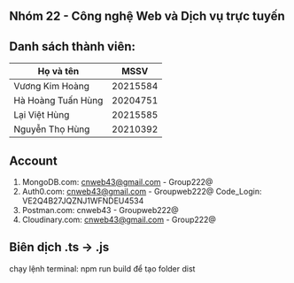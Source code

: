 ## Nhóm 22 - Công nghệ Web và Dịch vụ trực tuyến
## Danh sách thành viên:
| Họ và tên          | MSSV     |
| ------------------ | -------- |
| Vương Kim Hoàng    | 20215584 |
| Hà Hoàng Tuấn Hùng | 20204751 |
| Lại Việt Hùng      | 20215585 |
| Nguyễn Thọ Hùng    | 20210392 |

## Account 
1. MongoDB.com: cnweb43@gmail.com - Group222@
2. Auth0.com: cnweb43@gmail.com - Groupweb222@    Code_Login: VE2Q4B27JQZNJ1WFNDEU4534
3. Postman.com: cnweb43 - Groupweb222@
4. Cloudinary.com: cnweb43@gmail.com - Group222@

## Biên dịch .ts -> .js
chạy lệnh terminal: npm run build để tạo folder dist